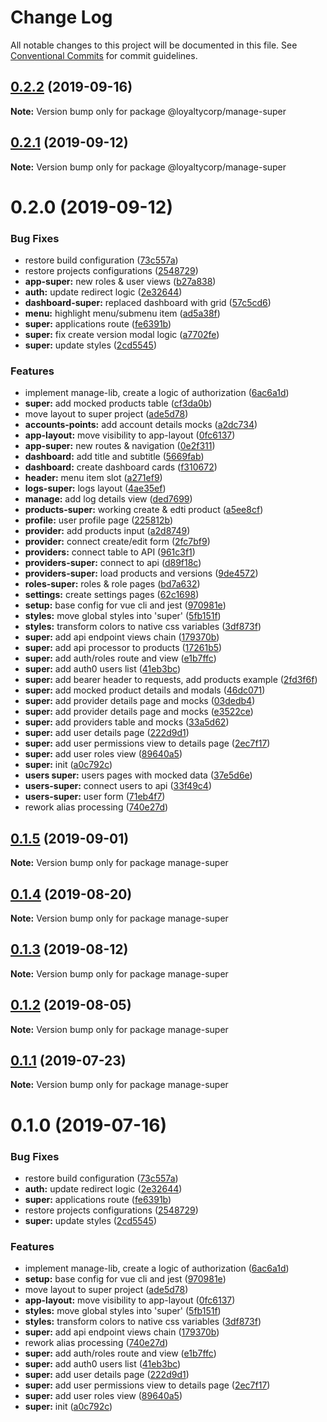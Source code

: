 # Change Log

All notable changes to this project will be documented in this file. See [Conventional Commits](https://conventionalcommits.org) for commit guidelines.

## [0.2.2](https://github.com/loyaltycorp/manage-v2-frontend/compare/@loyaltycorp/manage-super@0.2.1...@loyaltycorp/manage-super@0.2.2) (2019-09-16)

**Note:** Version bump only for package @loyaltycorp/manage-super

## [0.2.1](https://github.com/loyaltycorp/manage-v2-frontend/compare/@loyaltycorp/manage-super@0.2.0...@loyaltycorp/manage-super@0.2.1) (2019-09-12)

**Note:** Version bump only for package @loyaltycorp/manage-super

# 0.2.0 (2019-09-12)

### Bug Fixes

- restore build configuration ([73c557a](https://github.com/loyaltycorp/manage-v2-frontend/commit/73c557a))
- restore projects configurations ([2548729](https://github.com/loyaltycorp/manage-v2-frontend/commit/2548729))
- **app-super:** new roles & user views ([b27a838](https://github.com/loyaltycorp/manage-v2-frontend/commit/b27a838))
- **auth:** update redirect logic ([2e32644](https://github.com/loyaltycorp/manage-v2-frontend/commit/2e32644))
- **dashboard-super:** replaced dashboard with grid ([57c5cd6](https://github.com/loyaltycorp/manage-v2-frontend/commit/57c5cd6))
- **menu:** highlight menu/submenu item ([ad5a38f](https://github.com/loyaltycorp/manage-v2-frontend/commit/ad5a38f))
- **super:** applications route ([fe6391b](https://github.com/loyaltycorp/manage-v2-frontend/commit/fe6391b))
- **super:** fix create version modal logic ([a7702fe](https://github.com/loyaltycorp/manage-v2-frontend/commit/a7702fe))
- **super:** update styles ([2cd5545](https://github.com/loyaltycorp/manage-v2-frontend/commit/2cd5545))

### Features

- implement manage-lib, create a logic of authorization ([6ac6a1d](https://github.com/loyaltycorp/manage-v2-frontend/commit/6ac6a1d))
- **super:** add mocked products table ([cf3da0b](https://github.com/loyaltycorp/manage-v2-frontend/commit/cf3da0b))
- move layout to super project ([ade5d78](https://github.com/loyaltycorp/manage-v2-frontend/commit/ade5d78))
- **accounts-points:** add account details mocks ([a2dc734](https://github.com/loyaltycorp/manage-v2-frontend/commit/a2dc734))
- **app-layout:** move visibility to app-layout ([0fc6137](https://github.com/loyaltycorp/manage-v2-frontend/commit/0fc6137))
- **app-super:** new routes & navigation ([0e2f311](https://github.com/loyaltycorp/manage-v2-frontend/commit/0e2f311))
- **dashboard:** add title and subtitle ([5669fab](https://github.com/loyaltycorp/manage-v2-frontend/commit/5669fab))
- **dashboard:** create dashboard cards ([f310672](https://github.com/loyaltycorp/manage-v2-frontend/commit/f310672))
- **header:** menu item slot ([a271ef9](https://github.com/loyaltycorp/manage-v2-frontend/commit/a271ef9))
- **logs-super:** logs layout ([4ae35ef](https://github.com/loyaltycorp/manage-v2-frontend/commit/4ae35ef))
- **manage:** add log details view ([ded7699](https://github.com/loyaltycorp/manage-v2-frontend/commit/ded7699))
- **products-super:** working create & edti product ([a5ee8cf](https://github.com/loyaltycorp/manage-v2-frontend/commit/a5ee8cf))
- **profile:** user profile page ([225812b](https://github.com/loyaltycorp/manage-v2-frontend/commit/225812b))
- **provider:** add products input ([a2d8749](https://github.com/loyaltycorp/manage-v2-frontend/commit/a2d8749))
- **provider:** connect create/edit form ([2fc7bf9](https://github.com/loyaltycorp/manage-v2-frontend/commit/2fc7bf9))
- **providers:** connect table to API ([961c3f1](https://github.com/loyaltycorp/manage-v2-frontend/commit/961c3f1))
- **providers-super:** connect to api ([d89f18c](https://github.com/loyaltycorp/manage-v2-frontend/commit/d89f18c))
- **providers-super:** load products and versions ([9de4572](https://github.com/loyaltycorp/manage-v2-frontend/commit/9de4572))
- **roles-super:** roles & role pages ([bd7a632](https://github.com/loyaltycorp/manage-v2-frontend/commit/bd7a632))
- **settings:** create settings pages ([62c1698](https://github.com/loyaltycorp/manage-v2-frontend/commit/62c1698))
- **setup:** base config for vue cli and jest ([970981e](https://github.com/loyaltycorp/manage-v2-frontend/commit/970981e))
- **styles:** move global styles into 'super' ([5fb151f](https://github.com/loyaltycorp/manage-v2-frontend/commit/5fb151f))
- **styles:** transform colors to native css variables ([3df873f](https://github.com/loyaltycorp/manage-v2-frontend/commit/3df873f))
- **super:** add api endpoint views chain ([179370b](https://github.com/loyaltycorp/manage-v2-frontend/commit/179370b))
- **super:** add api processor to products ([17261b5](https://github.com/loyaltycorp/manage-v2-frontend/commit/17261b5))
- **super:** add auth/roles route and view ([e1b7ffc](https://github.com/loyaltycorp/manage-v2-frontend/commit/e1b7ffc))
- **super:** add auth0 users list ([41eb3bc](https://github.com/loyaltycorp/manage-v2-frontend/commit/41eb3bc))
- **super:** add bearer header to requests, add products example ([2fd3f6f](https://github.com/loyaltycorp/manage-v2-frontend/commit/2fd3f6f))
- **super:** add mocked product details and modals ([46dc071](https://github.com/loyaltycorp/manage-v2-frontend/commit/46dc071))
- **super:** add provider details page and mocks ([03dedb4](https://github.com/loyaltycorp/manage-v2-frontend/commit/03dedb4))
- **super:** add provider details page and mocks ([e3522ce](https://github.com/loyaltycorp/manage-v2-frontend/commit/e3522ce))
- **super:** add providers table and mocks ([33a5d62](https://github.com/loyaltycorp/manage-v2-frontend/commit/33a5d62))
- **super:** add user details page ([222d9d1](https://github.com/loyaltycorp/manage-v2-frontend/commit/222d9d1))
- **super:** add user permissions view to details page ([2ec7f17](https://github.com/loyaltycorp/manage-v2-frontend/commit/2ec7f17))
- **super:** add user roles view ([89640a5](https://github.com/loyaltycorp/manage-v2-frontend/commit/89640a5))
- **super:** init ([a0c792c](https://github.com/loyaltycorp/manage-v2-frontend/commit/a0c792c))
- **users super:** users pages with mocked data ([37e5d6e](https://github.com/loyaltycorp/manage-v2-frontend/commit/37e5d6e))
- **users-super:** connect users to api ([33f49c4](https://github.com/loyaltycorp/manage-v2-frontend/commit/33f49c4))
- **users-super:** user form ([71eb4f7](https://github.com/loyaltycorp/manage-v2-frontend/commit/71eb4f7))
- rework alias processing ([740e27d](https://github.com/loyaltycorp/manage-v2-frontend/commit/740e27d))

## [0.1.5](https://github.com/loyaltycorp/manage-v2-frontend/compare/manage-super@0.1.4...manage-super@0.1.5) (2019-09-01)

**Note:** Version bump only for package manage-super

## [0.1.4](https://github.com/loyaltycorp/manage-v2-frontend/compare/manage-super@0.1.3...manage-super@0.1.4) (2019-08-20)

**Note:** Version bump only for package manage-super

## [0.1.3](https://github.com/loyaltycorp/manage-v2-frontend/compare/manage-super@0.1.2...manage-super@0.1.3) (2019-08-12)

**Note:** Version bump only for package manage-super

## [0.1.2](https://github.com/loyaltycorp/manage-v2-frontend/compare/manage-super@0.1.1...manage-super@0.1.2) (2019-08-05)

**Note:** Version bump only for package manage-super

## [0.1.1](https://github.com/loyaltycorp/manage-v2-frontend/compare/manage-super@0.1.0...manage-super@0.1.1) (2019-07-23)

**Note:** Version bump only for package manage-super

# 0.1.0 (2019-07-16)

### Bug Fixes

- restore build configuration ([73c557a](https://github.com/loyaltycorp/manage-v2-frontend/commit/73c557a))
- **auth:** update redirect logic ([2e32644](https://github.com/loyaltycorp/manage-v2-frontend/commit/2e32644))
- **super:** applications route ([fe6391b](https://github.com/loyaltycorp/manage-v2-frontend/commit/fe6391b))
- restore projects configurations ([2548729](https://github.com/loyaltycorp/manage-v2-frontend/commit/2548729))
- **super:** update styles ([2cd5545](https://github.com/loyaltycorp/manage-v2-frontend/commit/2cd5545))

### Features

- implement manage-lib, create a logic of authorization ([6ac6a1d](https://github.com/loyaltycorp/manage-v2-frontend/commit/6ac6a1d))
- **setup:** base config for vue cli and jest ([970981e](https://github.com/loyaltycorp/manage-v2-frontend/commit/970981e))
- move layout to super project ([ade5d78](https://github.com/loyaltycorp/manage-v2-frontend/commit/ade5d78))
- **app-layout:** move visibility to app-layout ([0fc6137](https://github.com/loyaltycorp/manage-v2-frontend/commit/0fc6137))
- **styles:** move global styles into 'super' ([5fb151f](https://github.com/loyaltycorp/manage-v2-frontend/commit/5fb151f))
- **styles:** transform colors to native css variables ([3df873f](https://github.com/loyaltycorp/manage-v2-frontend/commit/3df873f))
- **super:** add api endpoint views chain ([179370b](https://github.com/loyaltycorp/manage-v2-frontend/commit/179370b))
- rework alias processing ([740e27d](https://github.com/loyaltycorp/manage-v2-frontend/commit/740e27d))
- **super:** add auth/roles route and view ([e1b7ffc](https://github.com/loyaltycorp/manage-v2-frontend/commit/e1b7ffc))
- **super:** add auth0 users list ([41eb3bc](https://github.com/loyaltycorp/manage-v2-frontend/commit/41eb3bc))
- **super:** add user details page ([222d9d1](https://github.com/loyaltycorp/manage-v2-frontend/commit/222d9d1))
- **super:** add user permissions view to details page ([2ec7f17](https://github.com/loyaltycorp/manage-v2-frontend/commit/2ec7f17))
- **super:** add user roles view ([89640a5](https://github.com/loyaltycorp/manage-v2-frontend/commit/89640a5))
- **super:** init ([a0c792c](https://github.com/loyaltycorp/manage-v2-frontend/commit/a0c792c))
